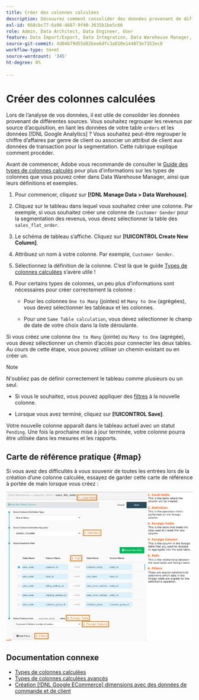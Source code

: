 ```yaml
---
title: Créer des colonnes calculées
description: Découvrez comment consolider des données provenant de différentes sources.
exl-id: 668cbc77-6a96-4687-9f40-3635b1be5c66
role: Admin, Data Architect, Data Engineer, User
feature: Data Import/Export, Data Integration, Data Warehouse Manager, Commerce Tables
source-git-commit: 4d04b79d55d02bee6dfc3a810e144073e7353ec0
workflow-type: tm+mt
source-wordcount: '345'
ht-degree: 0%

---
```


# Créer des colonnes calculées

Lors de l’analyse de vos données, il est utile de consolider les données provenant de différentes sources. Vous souhaitez regrouper les revenus par source d’acquisition, en liant les données de votre table `orders` et les données [!DNL Google Analytics] ? Vous souhaitez peut-être regrouper le chiffre d’affaires par genre de client ou associer un attribut de client aux données de transaction pour la segmentation. Cette rubrique explique comment procéder.

Avant de commencer, Adobe vous recommande de consulter le [Guide des types de colonnes calculés](../../data-analyst/data-warehouse-mgr/calc-column-types.md) pour plus d’informations sur les types de colonnes que vous pouvez créer dans Data Warehouse Manager, ainsi que leurs définitions et exemples.

1. Pour commencer, cliquez sur **[!DNL Manage Data > Data Warehouse]**.

1. Cliquez sur le tableau dans lequel vous souhaitez créer une colonne. Par exemple, si vous souhaitez créer une colonne de `Customer Gender` pour la segmentation des revenus, vous devez sélectionner la table des `sales_flat_order`.

1. Le schéma de tableau s’affiche. Cliquez sur **[!UICONTROL Create New Column]**.

1. Attribuez un nom à votre colonne. Par exemple, `Customer Gender`.

1. Sélectionnez la définition de la colonne. C’est là que le guide [Types de colonnes calculées](../data-warehouse-mgr/calc-column-types.md) s’avère utile !

1. Pour certains types de colonnes, un peu plus d’informations sont nécessaires pour créer correctement la colonne :

   * Pour les colonnes `One to Many` (jointes) et `Many to One` (agrégées), vous devez sélectionner les tableaux et les colonnes.

   * Pour une `Same Table calculation`, vous devez sélectionner le champ de date de votre choix dans la liste déroulante.

Si vous créez une colonne `One to Many` (jointe) ou `Many to One` (agrégée), vous devez sélectionner un chemin d’accès pour connecter les deux tables. Au cours de cette étape, vous pouvez utiliser un chemin existant ou en créer un.

>[!NOTE]
>
>N&#39;oubliez pas de définir correctement le tableau comme plusieurs ou un seul.

* Si vous le souhaitez, vous pouvez appliquer des [filtres](../../data-user/reports/ess-manage-data-filters.md) à la nouvelle colonne.

* Lorsque vous avez terminé, cliquez sur **[!UICONTROL Save]**.

Votre nouvelle colonne apparaît dans le tableau actuel avec un statut `Pending`. Une fois la prochaine mise à jour terminée, votre colonne pourra être utilisée dans les mesures et les rapports.

## Carte de référence pratique {#map}

Si vous avez des difficultés à vous souvenir de toutes les entrées lors de la création d’une colonne calculée, essayez de garder cette carte de référence à portée de main lorsque vous créez :

![Exemple de configuration de colonne calculée dans Data Warehouse Manager](../../assets/Calculated_Columns_Example.png)

## Documentation connexe

* [Types de colonnes calculées](../data-warehouse-mgr/calc-column-types.md)
* [Types de colonnes calculées avancés](../data-warehouse-mgr/adv-calc-columns.md)
* [Création [!DNL Google ECommerce] dimensions avec des données de commande et de client](../data-warehouse-mgr/bldg-google-ecomm-dim.md)
